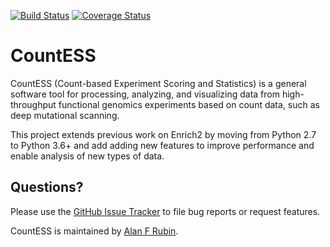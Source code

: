 [![Build Status](https://travis-ci.com/VariantEffect/CountESS.svg?branch=master)](https://travis-ci.com/VariantEffect/CountESS)
[![Coverage Status](https://coveralls.io/repos/github/VariantEffect/CountESS/badge.svg?branch=master)](https://coveralls.io/github/VariantEffect/CountESS?branch=master)

CountESS
========

CountESS (Count-based Experiment Scoring and Statistics) is a general software tool for processing, analyzing, and visualizing data from high-throughput functional genomics experiments based on count data, such as deep mutational scanning.

This project extends previous work on Enrich2 by moving from Python 2.7 to Python 3.6+ and add adding new features to improve performance and enable analysis of new types of data.

Questions?
----------

Please use the [GitHub Issue Tracker](https://github.com/VariantEffect/CountESS/issues) to file bug reports or request features. 

CountESS is maintained by [Alan F Rubin](mailto:alan.rubin@wehi.edu.au).
